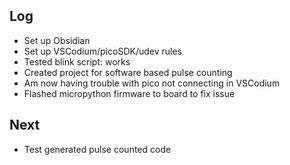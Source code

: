 
## Log
-  Set up Obsidian
-  Set up VSCodium/picoSDK/udev rules
-  Tested blink script: works
-  Created project for software based pulse counting
-  Am now having trouble with pico not connecting in VSCodium
-  Flashed micropython firmware to board to fix issue
## Next
-  Test generated pulse counted code
